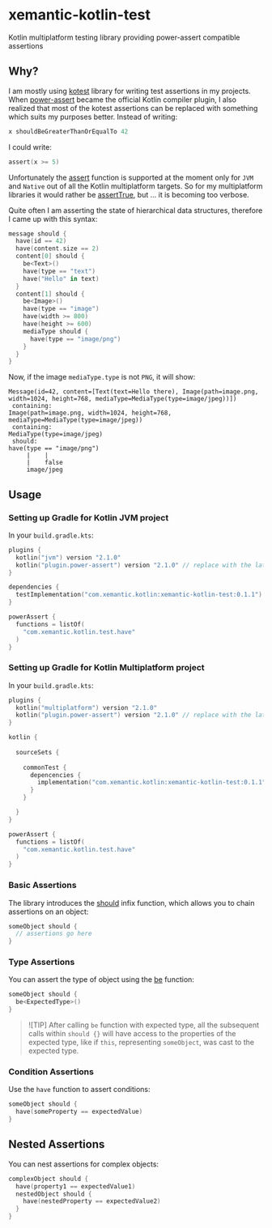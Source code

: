 # xemantic-kotlin-test

Kotlin multiplatform testing library providing power-assert compatible assertions

## Why?

I am mostly using [kotest](https://kotest.io/) library for writing test assertions
in my projects. When [power-assert](https://kotlinlang.org/docs/power-assert.html)
became the official Kotlin compiler plugin, I also realized that most of the kotest
assertions can be replaced with something which suits my purposes better.
Instead of writing:

```kotlin
x shouldBeGreaterThanOrEqualTo 42
```

I could write:

```kotlin
assert(x >= 5)
```

Unfortunately the [assert](https://kotlinlang.org/api/core/kotlin-stdlib/kotlin/assert.html)
function is supported at the moment only for `JVM` and `Native` out of all the Kotlin
multiplatform targets. So for my multiplatform libraries it would rather be
[assertTrue](https://kotlinlang.org/api/core/kotlin-test/kotlin.test/assert-true.html), but
... it is becoming too verbose.

Quite often I am asserting the state of hierarchical data
structures, therefore I came up with this syntax:

```kotlin
message should {
  have(id == 42)
  have(content.size == 2)
  content[0] should {
    be<Text>()
    have(type == "text")
    have("Hello" in text)
  }
  content[1] should {
    be<Image>()
    have(type == "image")
    have(width >= 800)
    have(height >= 600)
    mediaType should {
      have(type == "image/png")
    }
  }
}
```

Now, if the image `mediaType.type` is not `PNG`, it will show:

```text
Message(id=42, content=[Text(text=Hello there), Image(path=image.png, width=1024, height=768, mediaType=MediaType(type=image/jpeg))])
 containing:
Image(path=image.png, width=1024, height=768, mediaType=MediaType(type=image/jpeg))
 containing:
MediaType(type=image/jpeg)
 should:
have(type == "image/png")
     |    |
     |    false
     image/jpeg
```

## Usage

### Setting up Gradle for Kotlin JVM project

In your `build.gradle.kts`:

```kotlin
plugins {
  kotlin("jvm") version "2.1.0"
  kotlin("plugin.power-assert") version "2.1.0" // replace with the latest kotlin version
}

dependencies {
  testImplementation("com.xemantic.kotlin:xemantic-kotlin-test:0.1.1")
}

powerAssert {
  functions = listOf(
    "com.xemantic.kotlin.test.have"
  )
}
```

### Setting up Gradle for Kotlin Multiplatform project

In your `build.gradle.kts`:

```kotlin
plugins {
  kotlin("multiplatform") version "2.1.0"
  kotlin("plugin.power-assert") version "2.1.0" // replace with the latest kotlin version
}

kotlin {
  
  sourceSets {
    
    commonTest {
      depencencies {
        implementation("com.xemantic.kotlin:xemantic-kotlin-test:0.1.1")
      }
    }

  }
}

powerAssert {
  functions = listOf(
    "com.xemantic.kotlin.test.have"
  )
}
```

### Basic Assertions

The library introduces the [should](src/commonMain/kotlin/Assertions.kt) infix function, which allows you to chain assertions on an object:

```kotlin
someObject should {
  // assertions go here
}
```

### Type Assertions

You can assert the type of object using the [be](src/commonMain/kotlin/Assertions.kt) function:

```kotlin
someObject should {
  be<ExpectedType>()
}
```

> ![TIP]
> After calling `be` function with expected type, all the subsequent calls within 
> `should {}` will have access to the properties of the expected type,
> like if `this`, representing `someObject`, was cast to the expected type.

### Condition Assertions

Use the `have` function to assert conditions:

```kotlin
someObject should {
  have(someProperty == expectedValue)
}
```

## Nested Assertions

You can nest assertions for complex objects:

```kotlin
complexObject should {
  have(property1 == expectedValue1)
  nestedObject should {
    have(nestedProperty == expectedValue2)
  }
}
```
